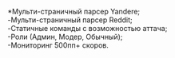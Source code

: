 *Мульти-страничный парсер Yandere;  
-Мульти-страничный парсер Reddit;  
-Статичные команды с возможностью аттача;  
-Роли (Админ, Модер, Обычный);  
-Мониторинг 500пп+ скоров.
